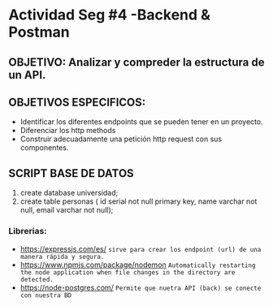 # Actividad Seg #4 -Backend & Postman
## OBJETIVO: Analizar y compreder la estructura de un API.
## OBJETIVOS ESPECIFICOS:
- Identificar los diferentes endpoints que se pueden tener en un proyecto.
- Diferenciar los http methods 
- Construir adecuadamente una petición http request con sus componentes.

## SCRIPT BASE DE DATOS
1. create database universidad;
2. create table personas ( id serial not null primary key, name varchar not null,  email varchar not null);

### Librerias:
- https://expressjs.com/es/ `sirve para crear los endpoint (url) de una manera rápida y segura.`
- https://www.npmjs.com/package/nodemon `Automatically restarting the node application when file changes in the directory are detected.`
- https://node-postgres.com/ `Permite que nuetra API (back) se conecte con nuestra BD`